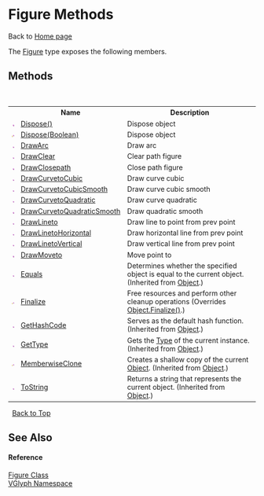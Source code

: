# Figure Methods
Back to <a href="Home.md">Home page</a> 

The <a href="T_VGlyph_Figure.md">Figure</a> type exposes the following members.


## Methods
&nbsp;<table><tr><th></th><th>Name</th><th>Description</th></tr><tr><td>![Public method](media/pubmethod.gif "Public method")</td><td><a href="M_VGlyph_Figure_Dispose.md">Dispose()</a></td><td>
Dispose object</td></tr><tr><td>![Protected method](media/protmethod.gif "Protected method")</td><td><a href="M_VGlyph_Figure_Dispose_1.md">Dispose(Boolean)</a></td><td>
Dispose object</td></tr><tr><td>![Public method](media/pubmethod.gif "Public method")</td><td><a href="M_VGlyph_Figure_DrawArc.md">DrawArc</a></td><td>
Draw arc</td></tr><tr><td>![Public method](media/pubmethod.gif "Public method")</td><td><a href="M_VGlyph_Figure_DrawClear.md">DrawClear</a></td><td>
Clear path figure</td></tr><tr><td>![Public method](media/pubmethod.gif "Public method")</td><td><a href="M_VGlyph_Figure_DrawClosepath.md">DrawClosepath</a></td><td>
Close path figure</td></tr><tr><td>![Public method](media/pubmethod.gif "Public method")</td><td><a href="M_VGlyph_Figure_DrawCurvetoCubic.md">DrawCurvetoCubic</a></td><td>
Draw curve cubic</td></tr><tr><td>![Public method](media/pubmethod.gif "Public method")</td><td><a href="M_VGlyph_Figure_DrawCurvetoCubicSmooth.md">DrawCurvetoCubicSmooth</a></td><td>
Draw curve cubic smooth</td></tr><tr><td>![Public method](media/pubmethod.gif "Public method")</td><td><a href="M_VGlyph_Figure_DrawCurvetoQuadratic.md">DrawCurvetoQuadratic</a></td><td>
Draw curve quadratic</td></tr><tr><td>![Public method](media/pubmethod.gif "Public method")</td><td><a href="M_VGlyph_Figure_DrawCurvetoQuadraticSmooth.md">DrawCurvetoQuadraticSmooth</a></td><td>
Draw quadratic smooth</td></tr><tr><td>![Public method](media/pubmethod.gif "Public method")</td><td><a href="M_VGlyph_Figure_DrawLineto.md">DrawLineto</a></td><td>
Draw line to point from prev point</td></tr><tr><td>![Public method](media/pubmethod.gif "Public method")</td><td><a href="M_VGlyph_Figure_DrawLinetoHorizontal.md">DrawLinetoHorizontal</a></td><td>
Draw horizontal line from prev point</td></tr><tr><td>![Public method](media/pubmethod.gif "Public method")</td><td><a href="M_VGlyph_Figure_DrawLinetoVertical.md">DrawLinetoVertical</a></td><td>
Draw vertical line from prev point</td></tr><tr><td>![Public method](media/pubmethod.gif "Public method")</td><td><a href="M_VGlyph_Figure_DrawMoveto.md">DrawMoveto</a></td><td>
Move point to</td></tr><tr><td>![Public method](media/pubmethod.gif "Public method")</td><td><a href="http://msdn2.microsoft.com/en-us/library/bsc2ak47" target="_blank">Equals</a></td><td>
Determines whether the specified object is equal to the current object.
 (Inherited from <a href="http://msdn2.microsoft.com/en-us/library/e5kfa45b" target="_blank">Object</a>.)</td></tr><tr><td>![Protected method](media/protmethod.gif "Protected method")</td><td><a href="M_VGlyph_Figure_Finalize.md">Finalize</a></td><td>
Free resources and perform other cleanup operations
 (Overrides <a href="http://msdn2.microsoft.com/en-us/library/4k87zsw7" target="_blank">Object.Finalize()</a>.)</td></tr><tr><td>![Public method](media/pubmethod.gif "Public method")</td><td><a href="http://msdn2.microsoft.com/en-us/library/zdee4b3y" target="_blank">GetHashCode</a></td><td>
Serves as the default hash function.
 (Inherited from <a href="http://msdn2.microsoft.com/en-us/library/e5kfa45b" target="_blank">Object</a>.)</td></tr><tr><td>![Public method](media/pubmethod.gif "Public method")</td><td><a href="http://msdn2.microsoft.com/en-us/library/dfwy45w9" target="_blank">GetType</a></td><td>
Gets the <a href="http://msdn2.microsoft.com/en-us/library/42892f65" target="_blank">Type</a> of the current instance.
 (Inherited from <a href="http://msdn2.microsoft.com/en-us/library/e5kfa45b" target="_blank">Object</a>.)</td></tr><tr><td>![Protected method](media/protmethod.gif "Protected method")</td><td><a href="http://msdn2.microsoft.com/en-us/library/57ctke0a" target="_blank">MemberwiseClone</a></td><td>
Creates a shallow copy of the current <a href="http://msdn2.microsoft.com/en-us/library/e5kfa45b" target="_blank">Object</a>.
 (Inherited from <a href="http://msdn2.microsoft.com/en-us/library/e5kfa45b" target="_blank">Object</a>.)</td></tr><tr><td>![Public method](media/pubmethod.gif "Public method")</td><td><a href="http://msdn2.microsoft.com/en-us/library/7bxwbwt2" target="_blank">ToString</a></td><td>
Returns a string that represents the current object.
 (Inherited from <a href="http://msdn2.microsoft.com/en-us/library/e5kfa45b" target="_blank">Object</a>.)</td></tr></table>&nbsp;
<a href="#figure-methods">Back to Top</a>

## See Also


#### Reference
<a href="T_VGlyph_Figure.md">Figure Class</a><br /><a href="N_VGlyph.md">VGlyph Namespace</a><br />